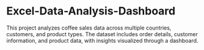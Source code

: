 # Excel-Data-Analysis-Dashboard
This project analyzes coffee sales data across multiple countries, customers, and product types. The dataset includes order details, customer information, and product data, with insights visualized through a dashboard.
